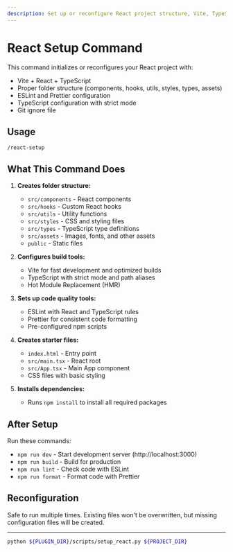 ```yaml
---
description: Set up or reconfigure React project structure, Vite, TypeScript, ESLint, and Prettier
---
```


# React Setup Command

This command initializes or reconfigures your React project with:
- Vite + React + TypeScript
- Proper folder structure (components, hooks, utils, styles, types, assets)
- ESLint and Prettier configuration
- TypeScript configuration with strict mode
- Git ignore file

## Usage

```
/react-setup
```

## What This Command Does

1. **Creates folder structure:**
   - `src/components` - React components
   - `src/hooks` - Custom React hooks
   - `src/utils` - Utility functions
   - `src/styles` - CSS and styling files
   - `src/types` - TypeScript type definitions
   - `src/assets` - Images, fonts, and other assets
   - `public` - Static files

2. **Configures build tools:**
   - Vite for fast development and optimized builds
   - TypeScript with strict mode and path aliases
   - Hot Module Replacement (HMR)

3. **Sets up code quality tools:**
   - ESLint with React and TypeScript rules
   - Prettier for consistent code formatting
   - Pre-configured npm scripts

4. **Creates starter files:**
   - `index.html` - Entry point
   - `src/main.tsx` - React root
   - `src/App.tsx` - Main App component
   - CSS files with basic styling

5. **Installs dependencies:**
   - Runs `npm install` to install all required packages

## After Setup

Run these commands:
- `npm run dev` - Start development server (http://localhost:3000)
- `npm run build` - Build for production
- `npm run lint` - Check code with ESLint
- `npm run format` - Format code with Prettier

## Reconfiguration

Safe to run multiple times. Existing files won't be overwritten, but missing configuration files will be created.

---

```bash
python ${PLUGIN_DIR}/scripts/setup_react.py ${PROJECT_DIR}
```

